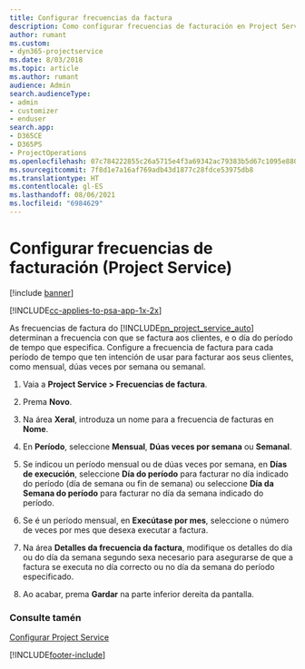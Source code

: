 ```yaml
---
title: Configurar frecuencias da factura
description: Como configurar frecuencias de facturación en Project Service
author: rumant
ms.custom:
- dyn365-projectservice
ms.date: 8/03/2018
ms.topic: article
ms.author: rumant
audience: Admin
search.audienceType:
- admin
- customizer
- enduser
search.app:
- D365CE
- D365PS
- ProjectOperations
ms.openlocfilehash: 07c784222855c26a5715e4f3a69342ac79383b5d67c1095e880a4eb6102e6375
ms.sourcegitcommit: 7f8d1e7a16af769adb43d1877c28fdce53975db8
ms.translationtype: HT
ms.contentlocale: gl-ES
ms.lasthandoff: 08/06/2021
ms.locfileid: "6984629"
---
```

# <a name="set-up-invoice-frequencies-project-service"></a>Configurar frecuencias de facturación (Project Service)

[!include [banner](../includes/psa-now-project-operations.md)]

[!INCLUDE[cc-applies-to-psa-app-1x-2x](../includes/cc-applies-to-psa-app-1x-2x.md)]

As frecuencias de factura do [!INCLUDE[pn_project_service_auto](../includes/pn-project-service-auto.md)] determinan a frecuencia con que se factura aos clientes, e o día do período de tempo que especifica. Configure a frecuencia de factura para cada período de tempo que ten intención de usar para facturar aos seus clientes, como mensual, dúas veces por semana ou semanal.  
  
1.  Vaia a **Project Service > Frecuencias de factura**.  
  
2.  Prema **Novo**.  
  
3.  Na área **Xeral**, introduza un nome para a frecuencia de facturas en **Nome**.  
  
4.  En **Período**, seleccione **Mensual**, **Dúas veces por semana** ou **Semanal**.  
  
5.  Se indicou un período mensual ou de dúas veces por semana, en **Días de execución**, seleccione **Día do período** para facturar no día indicado do período (día de semana ou fin de semana) ou seleccione **Día da Semana do período** para facturar no día da semana indicado do período.  
  
6.  Se é un período mensual, en **Execútase por mes**, seleccione o número de veces por mes que desexa executar a factura.  
  
7.  Na área **Detalles da frecuencia da factura**, modifique os detalles do día ou do día da semana segundo sexa necesario para asegurarse de que a factura se executa no día correcto ou no día da semana do período especificado.  
  
8.  Ao acabar, prema **Gardar** na parte inferior dereita da pantalla.  
  
### <a name="see-also"></a>Consulte tamén  
 [Configurar Project Service](../psa/configure.md)


[!INCLUDE[footer-include](../includes/footer-banner.md)]